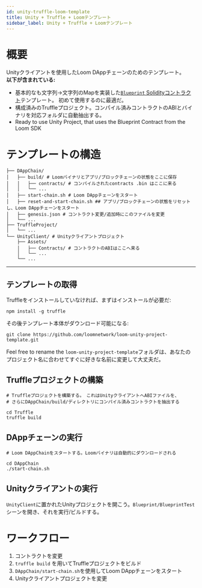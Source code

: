 ```yaml
---
id: unity-truffle-loom-template
title: Unity + Truffle + Loomテンプレート
sidebar_label: Unity + Truffle + Loomテンプレート
---
```

# 概要

Unityクライアントを使用したLoom DAppチェーンのためのテンプレート。  
**以下が含まれている:**

- 基本的なも文字列→文字列のMapを実装した[`Blueprint` Solidityコントラクト](https://github.com/loomnetwork/loom-unity-project-template/blob/master/TruffleProject/contracts/Blueprint.sol)テンプレート。 初めて使用するのに最適だ。
- 構成済みのTruffleプロジェクト。コンパイル済みコントラクトのABIとバイナリを対応フォルダに自動抽出する。
- Ready to use Unity Project, that uses the Blueprint Contract from the Loom SDK

# テンプレートの構造

```shell
├── DAppChain/
│   ├── build/ # Loomバイナリとアプリ/ブロックチェーンの状態をここに保存
│   │   ├── contracts/ # コンパイルされたcontracts .bin はここに来る
│   │   └── ...
│   ├── start-chain.sh # Loom DAppチェーンをスタート
│   ├── reset-and-start-chain.sh ## アプリ/ブロックチェーンの状態をリセットし、Loom DAppチェーンをスタート
│   ├── genesis.json # コントラクト変更/追加時にこのファイルを変更
│   └── ...
├── TruffleProject/
│   └── ...
└── UnityClient/ # Unityクライアントプロジェクト
    ├── Assets/
    │   ├── Contracts/ # コントラクトのABIはここへ来る
    │   └── ...
    └── ...
```

* * *

## テンプレートの取得

Truffleをインストールしていなければ、まずはインストールが必要だ:

```shell
npm install -g truffle
```

その後テンプレート本体がダウンロード可能になる:

```shell
git clone https://github.com/loomnetwork/loom-unity-project-template.git
```

Feel free to rename the `loom-unity-project-template`フォルダは、あなたのプロジェクト名に合わせてすぐに好きな名前に変更して大丈夫だ。

## Truffleプロジェクトの構築

```shell
# Truffleプロジェクトを構築する。　これはUnityクライアントへABIファイルを、
# さらにDAppChain/build/ディレクトリにコンパイル済みコントラクトを抽出する

cd Truffle
truffle build
```

## DAppチェーンの実行

```shell
# Loom DAppChainをスタートする。Loomバイナリは自動的にダウンロードされる

cd DAppChain
./start-chain.sh
```

## Unityクライアントの実行

`UnityClient`に置かれたUnityプロジェクトを開こう。`Blueprint/BlueprintTest`シーンを開き、それを実行/ビルドする。

# ワークフロー

1. コントラクトを変更
2. `truffle build` を用いてTruffleプロジェクトをビルド
3. `DAppChain/start-chain.sh`を使用してLoom DAppチェーンをスタート
4. Unityクライアントプロジェクトを変更